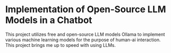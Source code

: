 # Implementation of Open-Source LLM Models in a Chatbot
This project utilizes free and open-source LLM models Ollama to implement various machine learning models for the purpose of human-ai interaction. This project brings me up to speed with using LLMs.
